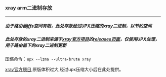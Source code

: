 ### xray arm二进制存放
***
##### 由于路由器jffs空间有限，此处存放经过UPX压缩的xray二进制，以节约空间<br/>
##### 此处存放的xray二进制来源于[xray官方项目](https://github.com/XTLS/Xray-core)的[releases页面](https://github.com/XTLS/Xray-core/releases)，仅使用UPX处理，用于路由器下的xray二进制更新<br/>

压缩命令：`upx --lzma --ultra-brute xray`

[xray官方项目](https://github.com/XTLS/Xray-core),原版体积过大,经过upx压缩大小后在此处提供。